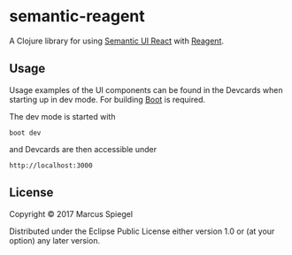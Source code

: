 # semantic-reagent

A Clojure library for using [Semantic UI React](http://react.semantic-ui.com) with [Reagent](http://reagent-project.github.io/).

## Usage

Usage examples of the UI components can be found in the Devcards when starting up in dev mode. For building [Boot](https://github.com/boot-clj/boot)
is required.

The dev mode is started with

```
boot dev
```

 and Devcards are then accessible under

```
http://localhost:3000
```

## License

Copyright © 2017 Marcus Spiegel

Distributed under the Eclipse Public License either version 1.0 or (at
your option) any later version.
